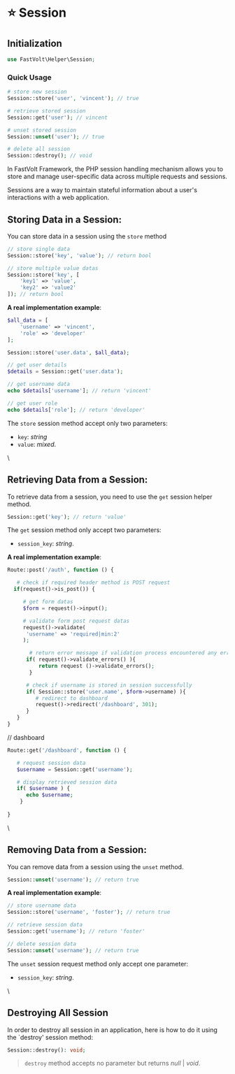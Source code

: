 # ⭐ Session

## Initialization

```php
use FastVolt\Helper\Session;
```

### Quick Usage

```php
# store new session
Session::store('user', 'vincent'); // true

# retrieve stored session
Session::get('user'); // vincent

# unset stored session
Session::unset('user'); // true

# delete all session
Session::destroy(); // void
```

In FastVolt Framework, the PHP session handling mechanism allows you to store and manage user-specific data across multiple requests and sessions.

Sessions are a way to maintain stateful information about a user's interactions with a web application.

## Storing Data in a Session:

You can store data in a session using the `store` method

```php
// store single data
Session::store('key', 'value'); // return bool

// store multiple value datas
Session::store('key', [
    'key1' => 'value',
    'key2' => 'value2'
]); // return bool
```

**A real implementation example**:

```php
$all_data = [
    'username' => 'vincent',
    'role' => 'developer'
];

Session::store('user.data', $all_data);

// get user details
$details = Session::get('user.data');

// get username data
echo $details['username']; // return 'vincent'

// get user role
echo $details['role']; // return 'developer'
```

The `store` session method accept only two parameters:

* `key`: _string_
* `value`: _mixed_.

\


## Retrieving Data from a Session:

To retrieve data from a session, you need to use the `get` session helper method.

```php
Session::get('key'); // return 'value'
```

The `get` session method only accept two parameters:

* `session_key`: _string_.

**A real implementation example**:

```php
Route::post('/auth', function () {

   # check if required header method is POST request
  if(request()->is_post()) {

     # get form datas
     $form = request()->input();

     # validate form post request datas
     request()->validate(
      'username' => 'required|min:2'
     );

       # return error message if validation process encountered any errors
      if( request()->validate_errors() ){
          return request ()->validate_errors();
       }

      # check if username is stored in session successfully
      if( Session::store('user.name', $form->username) ){
         # redirect to dashboard
         request()->redirect('/dashboard', 301);
      } 
   }
}
```

// dashboard

```php
Route::get('/dashboard', function () {

   # request session data
   $username = Session::get('username');

   # display retrieved session data
   if( $username ) {
      echo $username; 
    }
   
}
```

\


## Removing Data from a Session:

You can remove data from a session using the `unset` method.

```php
Session::unset('username'); // return true
```

**A real implementation example**:

```php
// store username data
Session::store('username', 'foster'); // return true

// retrieve session data
Session::get('username'); // return 'foster'

// delete session data
Session::unset('username'); // return true
```

The `unset` session request method only accept one parameter:

* `session_key`: _string_.

\


## Destroying All Session

In order to destroy all session in an application, here is how to do it using the \`destroy' session method:

```php
Session::destroy(): void;
```

> `destroy` method accepts no parameter but returns _null_ | _void_.
